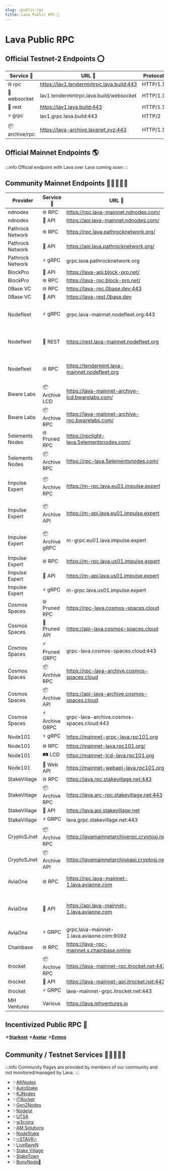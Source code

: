 ```yaml
---
slug: /public-rpc
title: Lava Public RPC 🌋
---
```


# Lava Public RPC

## Official Testnet-2 Endpoints ⭕

| Service 🔌      | URL 🔗                                         | Protocol |
|-----------------|------------------------------------------------|----------|
| 🌐 rpc          | <https://lav1.tendermintrpc.lava.build:443>    | HTTP/1.1 |
| 📡 websocket    | lav1.tendermintrpc.lava.build/websocket        | HTTP/1.1 |
| 🔗 rest         | <https://lav1.lava.build:443>                  | HTTP/1.1 |
| ⚡ grpc          | lav1.grpc.lava.build:443                       | HTTP/2   |
| 📦 archive/rpc  | <https://lava-archive.lavanet.xyz:443>         | HTTP/1.1 |

## Official Mainnet Endpoints 🌎

:::info
Official endpoint with Lava over Lava coming soon
:::

## Community Mainnet Endpoints 🧑🏾‍🤝‍🧑🏾

| Provider              | Service 🔌 | URL 🔗                                       | Notes                          |
|-----------------------|---------|-------------------------------------------------|--------------------------------|
| ndnodes               | 🌐 RPC  | https://rpc.lava-mainnet.ndnodes.com/           |                                |
| ndnodes               | 🔗 API  | https://api.lava-mainnet.ndnodes.com/           |                                |
| Pathrock Network      | 🌐 RPC  | https://rpc.lava.pathrocknetwork.org/           |                                |
| Pathrock Network      | 🔗 API  | https://api.lava.pathrocknetwork.org/           |                                |
| Pathrock Network      | ⚡ gRPC  | grpc.lava.pathrocknetwork.org                   |                                |
| BlockPro              | 🔗 API  | https://lava-api.block-pro.net/                 |                                |
| BlockPro              | 🌐 RPC  | https://lava-rpc.block-pro.net/                 |                                |
| 0Base VC              | 🌐 RPC  | https://lava-rpc.0base.dev:443                  |                                |
| 0Base VC              | 🔗 API  | https://lava-rest.0base.dev                     |                                |
| Nodefleet             | ⚡ gRPC  | grpc.lava-mainnet.nodefleet.org:443             | Lava mainnet archival node     |
| Nodefleet             | 🔗 REST | https://rest.lava-mainnet.nodefleet.org         | Lava mainnet archival node     |
| Nodefleet             | 🌐 RPC  | https://tendermint.lava-mainnet.nodefleet.org   | Lava mainnet archival node     |
| Bware Labs            | 📦 Archive LCD | https://lava-mainnet-archive-lcd.bwarelabs.com/ |                         |
| Bware Labs            | 📦 Archive RPC | https://lava-mainnet-archive-rpc.bwarelabs.com/ |                         |
| 5elements Nodes       | 🌐 Pruned RPC | https://rpclight-lava.5elementsnodes.com/       |                          |
| 5elements Nodes       | 📦 Archive RPC | https://rpc-lava.5elementsnodes.com/           |                          |
| Impulse Expert        | 📦 Archive RPC  | https://m-rpc.lava.eu01.impulse.expert        | Lava mainnet archival node |
| Impulse Expert        | 📦 Archive API  | https://m-api.lava.eu01.impulse.expert        | Lava mainnet archival node |
| Impulse Expert        | 📦 Archive gRPC  | m-grpc.eu01.lava.impulse.expert              | Lava mainnet archival node |
| Impulse Expert        | 🌐 RPC  | https://m-rpc.lava.us01.impulse.expert                |                          |
| Impulse Expert        | 🔗 API  | https://m-api.lava.us01.impulse.expert                |                          |
| Impulse Expert        | ⚡ gRPC  | m-grpc.lava.us01.impulse.expert                       |                          |
| Cosmos Spaces         | 🌐 Pruned RPC | https://rpc-lava.cosmos-spaces.cloud            |                          |
| Cosmos Spaces         | 🔗 Pruned API | https://api-lava.cosmos-spaces.cloud            |                          |
| Cosmos Spaces         | ⚡ Pruned GRPC | grpc-lava.cosmos-spaces.cloud:443               |                          |
| Cosmos Spaces         | 📦 Archive RPC | https://rpc-lava-archive.cosmos-spaces.cloud   |                          |
| Cosmos Spaces         | 📦 Archive API | https://api-lava-archive.cosmos-spaces.cloud   |                          |
| Cosmos Spaces         | ⚡ Archive GRPC | grpc-lava-archive.cosmos-spaces.cloud:443      |                          |
| Node101               | ⚡ gRPC  | https://mainnet-grpc-lava.rpc101.org            |                                |
| Node101               | 🌐 RPC  | https://mainnet-lava.rpc101.org/                |                                |
| Node101               | 🛤️ LCD  | https://mainnet-lcd-lava.rpc101.org             |                                |
| Node101               | 🔗 Web API | https://mainnet-webapi-lava.rpc101.org       |                                |
| StakeVillage          | 🌐 RPC  | https://lava.rpc.stakevillage.net:443           |                                |
| StakeVillage          | 📦 Archive RPC | https://lava.arc-rpc.stakevillage.net:443 |                               |
| StakeVillage          | 🔗 API  | https://lava.api.stakevillage.net               |                                |
| StakeVillage          | ⚡ GRPC | lava.grpc.stakevillage.net:443                   |                                |
| CryptoSJnet           | 📦 Archive RPC | https://lavamainnetarchiverpc.cryptosj.net |                              |
| CryptoSJnet           | 📦 Archive API | https://lavamainnetarchiveapi.cryptosj.net |                              |
| AviaOne               | 🌐 RPC  | https://rpc.lava-mainnet-1.lava.aviaone.com     | State Sync required            |
| AviaOne               | 🔗 API  | https://api.lava-mainnet-1.lava.aviaone.com     | For explorer and other services |
| AviaOne               | ⚡ GRPC | grpc.lava-mainnet-1.lava.aviaone.com:9092       |                                |
| Chainbase             | 🌐 RPC  | https://lava-rpc-mainnet.s.chainbase.online     |                                |
| itrocket              | 📦 Archive RPC | https://lava-mainnet-rpc.itrocket.net:443     | 15 calls/sec per IP            |
| itrocket              | 🔗 API  | https://lava-mainnet-api.itrocket.net:443       |                                |
| itrocket              | ⚡ GRPC | lava-mainnet-grpc.itrocket.net:443              |                                |
| MH Ventures           | Various | https://lava.mhventures.io                      |                                |

## Incentivized Public RPC 💫

✴️[**Starknet**](https://www.lavanet.xyz/get-started/starknet?utm_source=public-rpc-page&utm_medium=docs&utm_campaign=starknet-iprpc-dev)
✴️[**Axelar**](https://www.lavanet.xyz/get-started/axelar?utm_source=public-rpc-page&utm_medium=docs&utm_campaign=axelar-iprpc-dev)
✴️[**Evmos**](https://www.lavanet.xyz/get-started/evmos?utm_source=public-rpc-page&utm_medium=docs&utm_campaign=evmos-iprpc-dev)

## Community / Testnet Services 🧑🏾‍🤝‍🧑🏾

:::info
Community Pages are provided by members of our community and not monitored/managed by Lava.
:::

- ✨[AKNodes](https://services.aknodes.com/lava)
- ✨[AutoStake](https://autostake.com/networks/testnets/lava/#services)
- ✨[KJNodes](https://services.kjnodes.com/testnet/lava/)
- ✨[ITRocket](https://itrocket.net/services/testnet/lava/)
- ✨[GenZNodes](https://genznodes.dev/testnet_services/#lava)
- ✨[Nodeist](https://nodeist.net/Lava/)
- ✨[UTSA](https://utsa.gitbook.io/services/testnet/lava-network)
- ✨[w3coins](https://services.w3coins.io/testnet/lava-network)
- ✨[AM Solutions](https://www.theamsolutions.info/lava-network)
- ✨[NodeStake](https://nodestake.top/lava/)
- ✨[🔥STAVR🔥](https://github.com/obajay/StateSync-snapshots/tree/main/Projects/Lava)
- ✨[LiveRaveN](https://services.liveraven.net/cosmos-testnets/lava-network)
- ✨[Stake Village](https://stakevillage.net/en/lava-testnet2/endpoint.php)
- ✨[StakeTown](https://services.stake-town.com/home/testnet/lava/public-api)
- ✨[BonyNode💚](https://services.bonynode.online/testnet/lava/public-rpc-api)
